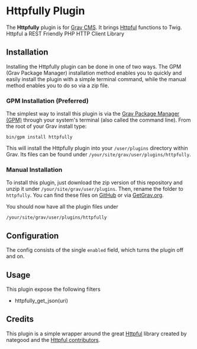 # Httpfully Plugin

The **Httpfully** plugin is for [Grav CMS](http://github.com/getgrav/grav). It brings [Httpful](http://phphttpclient.com) functions to Twig. Httpful a REST Friendly PHP HTTP Client Library

## Installation

Installing the Httpfully plugin can be done in one of two ways. The GPM (Grav Package Manager) installation method enables you to quickly and easily install the plugin with a simple terminal command, while the manual method enables you to do so via a zip file.

### GPM Installation (Preferred)

The simplest way to install this plugin is via the [Grav Package Manager (GPM)](http://learn.getgrav.org/advanced/grav-gpm) through your system's terminal (also called the command line).  From the root of your Grav install type:

    bin/gpm install httpfully

This will install the Httpfully plugin into your `/user/plugins` directory within Grav. Its files can be found under `/your/site/grav/user/plugins/httpfully`.

### Manual Installation

To install this plugin, just download the zip version of this repository and unzip it under `/your/site/grav/user/plugins`. Then, rename the folder to `httpfully`. You can find these files on [GitHub](https://github.com/martinec/grav-plugin-httpfully) or via [GetGrav.org](http://getgrav.org/downloads/plugins#extras).

You should now have all the plugin files under

    /your/site/grav/user/plugins/httpfully
  
## Configuration

The config consists of the single `enabled` field, which turns the plugin off and on.

## Usage

This plugin expose the following filters

- httpfully_get_json(uri)

## Credits

This plugin is a simple wrapper around the great [Httpful](http://phphttpclient.com) library created by nategood and the [Httpful contributors](https://github.com/nategood/httpful/graphs/contributors).


